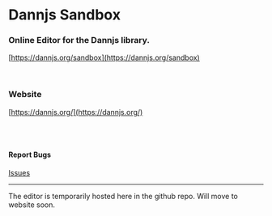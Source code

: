 # Dannjs Sandbox

### Online Editor for the Dannjs library.

[https://dannjs.org/sandbox](https://dannjs.org/sandbox)

<br/>

### Website
[https://dannjs.org/](https://dannjs.org/)


<br/><br/>


#### Report Bugs
[Issues](https://github.com/matiasvlevi/DannjsSandbox/issues)

---

The editor is temporarily hosted here in the github repo. Will move to website soon.
